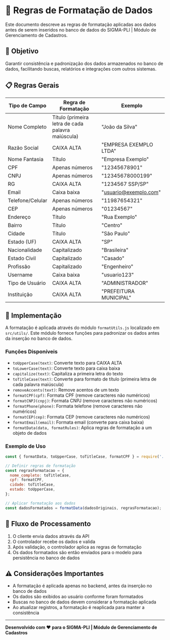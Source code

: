 # 📝 Regras de Formatação de Dados

Este documento descreve as regras de formatação aplicadas aos dados antes de serem inseridos no banco de dados do SIGMA-PLI | Módulo de Gerenciamento de Cadastros.

## 🎯 Objetivo

Garantir consistência e padronização dos dados armazenados no banco de dados, facilitando buscas, relatórios e integrações com outros sistemas.

## 📋 Regras Gerais

| Tipo de Campo    | Regra de Formatação                               | Exemplo                |
| ---------------- | ------------------------------------------------- | ---------------------- |
| Nome Completo    | Título (primeira letra de cada palavra maiúscula) | "João da Silva"        |
| Razão Social     | CAIXA ALTA                                        | "EMPRESA EXEMPLO LTDA" |
| Nome Fantasia    | Título                                            | "Empresa Exemplo"      |
| CPF              | Apenas números                                    | "12345678901"          |
| CNPJ             | Apenas números                                    | "12345678000199"       |
| RG               | CAIXA ALTA                                        | "1234567 SSP/SP"       |
| Email            | Caixa baixa                                       | "usuario@exemplo.com"  |
| Telefone/Celular | Apenas números                                    | "11987654321"          |
| CEP              | Apenas números                                    | "01234567"             |
| Endereço         | Título                                            | "Rua Exemplo"          |
| Bairro           | Título                                            | "Centro"               |
| Cidade           | Título                                            | "São Paulo"            |
| Estado (UF)      | CAIXA ALTA                                        | "SP"                   |
| Nacionalidade    | Capitalizado                                      | "Brasileira"           |
| Estado Civil     | Capitalizado                                      | "Casado"               |
| Profissão        | Capitalizado                                      | "Engenheiro"           |
| Username         | Caixa baixa                                       | "usuario123"           |
| Tipo de Usuário  | CAIXA ALTA                                        | "ADMINISTRADOR"        |
| Instituição      | CAIXA ALTA                                        | "PREFEITURA MUNICIPAL" |

## 🧩 Implementação

A formatação é aplicada através do módulo `formatUtils.js` localizado em `src/utils/`. Este módulo fornece funções para padronizar os dados antes da inserção no banco de dados.

### Funções Disponíveis

- `toUpperCase(text)`: Converte texto para CAIXA ALTA
- `toLowerCase(text)`: Converte texto para caixa baixa
- `capitalize(text)`: Capitaliza a primeira letra do texto
- `toTitleCase(text)`: Converte para formato de título (primeira letra de cada palavra maiúscula)
- `removeAccents(text)`: Remove acentos de um texto
- `formatCPF(cpf)`: Formata CPF (remove caracteres não numéricos)
- `formatCNPJ(cnpj)`: Formata CNPJ (remove caracteres não numéricos)
- `formatPhone(phone)`: Formata telefone (remove caracteres não numéricos)
- `formatCEP(cep)`: Formata CEP (remove caracteres não numéricos)
- `formatEmail(email)`: Formata email (converte para caixa baixa)
- `formatData(data, formatRules)`: Aplica regras de formatação a um objeto de dados

### Exemplo de Uso

```javascript
const { formatData, toUpperCase, toTitleCase, formatCPF } = require('../utils/formatUtils');

// Definir regras de formatação
const regrasFormatacao = {
  nome_completo: toTitleCase,
  cpf: formatCPF,
  cidade: toTitleCase,
  estado: toUpperCase,
};

// Aplicar formatação aos dados
const dadosFormatados = formatData(dadosOriginais, regrasFormatacao);
```

## 🔄 Fluxo de Processamento

1. O cliente envia dados através da API
2. O controlador recebe os dados e valida
3. Após validação, o controlador aplica as regras de formatação
4. Os dados formatados são então enviados para o modelo para persistência no banco de dados

## ⚠️ Considerações Importantes

- A formatação é aplicada apenas no backend, antes da inserção no banco de dados
- Os dados são exibidos ao usuário conforme foram formatados
- Buscas no banco de dados devem considerar a formatação aplicada
- Ao atualizar registros, a formatação é reaplicada para manter a consistência

---

**Desenvolvido com ❤️ para o SIGMA-PLI | Módulo de Gerenciamento de Cadastros**
